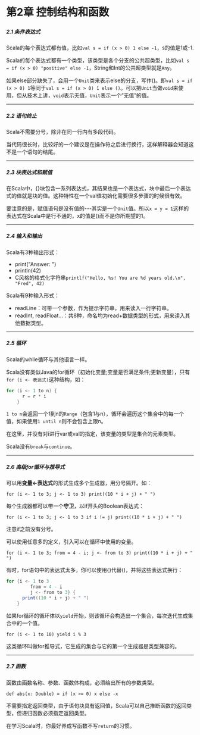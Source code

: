 # 第2章 控制结构和函数

##### 

##### 2.1 条件表达式

Scala的每个表达式都有值，比如`val s = if (x > 0) 1 else -1`，s的值是1或-1.

Scala的每个表达式都有一个类型，该类型是各个分支的公共超类型，比如`val s = if (x > 0) "positive" else -1`，String和Int的公共超类型就是`Any`。

如果else部分缺失了，会用一个`Unit`类来表示else的分支，写作\(\)。即`val s = if (x > 0) 1`等同于`val s = if (x > 0) 1 else ()`。可以把`Unit`当做`void`来使用，但从技术上讲，`void`表示无值，`Unit`表示一个“无值”的值。

---

##### 2.2 语句终止

Scala不需要分号，除非在同一行内有多段代码。

当代码很长时，比较好的一个建议是在操作符之后进行换行，这样解释器会知道这不是一个语句的结尾。

---

##### 2.3 块表达式和赋值

在Scala中，{}块包含一系列表达式，其结果也是一个表达式，块中最后一个表达式的值就是块的值。这种特性在一个val值初始化需要很多步骤的时候很有效。

要注意的是，赋值语句是没有值的---其实是一个`Unit`值。所以`x = y = 1`这样的表达式在Scala中是行不通的，x的值是\(\)而不是你所期望的1。

---

##### 2.4 输入和输出

Scala有3种输出形式：

* print\("Answer: "\)
* println\(42\)
* C风格的格式化字符串`printlf("Hello, %s! You are %d years old.\n", "Fred", 42)`

Scala有9种输入形式：

* readLine：可带一个参数，作为提示字符串，用来读入一行字符串。
* readInt, readFloat...：共8种，命名均为read+数据类型的形式，用来读入其他数据类型。

---

##### 2.5 循环

Scala的while循环与其他语言一样。

Scala没有类似Java的for循环（初始化变量;变量是否满足条件;更新变量），只有`for (i <- 表达式)`这种结构，如：

```scala
for (i <- 1 to n) {
      r = r * i
    }
```

`1 to n`会返回一个1到n的`Range`（包含1与n），循环会遍历这个集合中的每一个值，如果使用`1 until n`则不会包含上限n。

在这里，并没有对i进行var或val的指定，该变量的类型是集合的元素类型。

Scala没有`break`与`continue`。

---

##### 2.6 高级for循环与推导式

可以用**变量&lt;-表达式**的形式生成多个生成器，用分号隔开。如：

`for (i <- 1 to 3; j <- 1 to 3) print((10 * i + j) + " ")`

每个生成器都可以带一个**守卫**，以if开头的Boolean表达式：

`for (i <- 1 to 3; j <- 1 to 3 if i != j) print((10 * i + j) + " ")`

注意if之前没有分号。

可以使用任意多的定义，引入可以在循环中使用的变量。

`for (i <- 1 to 3; from = 4 - i; j <- from to 3) print((10 * i + j) + " ")`

有时，for语句中的表达式太多，你可以使用{}代替\(\)，并将这些表达式换行：

```scala
for {i <- 1 to 3
         from = 4 - i
         j <- from to 3} {
      print((10 * i + j) + " ")
    }
```

如果for循环的循环体以`yield`开始，则该循环会构造出一个集合，每次迭代生成集合中的一个值。

`for (i <- 1 to 10) yield i % 3`

这类循环叫做for推导式，它生成的集合与它的第一个生成器是类型兼容的。

---

##### 2.7 函数

函数由函数名称、参数、函数体构成，必须给出所有的参数类型。

`def abs(x: Double) = if (x >= 0) x else -x`

不需要指定返回类型，由于语句块具有返回值，Scala可以自己推断函数的返回类型，但递归函数必须指定返回类型。

在学习Scala时，你最好养成写函数不写`return`的习惯。

